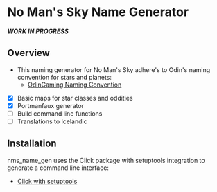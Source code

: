 # No Man's Sky Name Generator

***WORK IN PROGRESS***

## Overview

* This naming generator for No Man's Sky adhere's to Odin's naming convention for stars and planets:
  * [OdinGaming Naming Convention](https://www.odingaming.com/2018/01/15/no-mans-sky-naming-convention)

* [x] Basic maps for star classes and oddities
* [x] Portmanfaux generator
* [ ] Build command line functions
* [ ] Translations to Icelandic

## Installation

nms_name_gen uses the Click package with setuptools integration to generate a command line interface:
* [Click with setuptools](https://click.palletsprojects.com/en/7.x/setuptools/)
